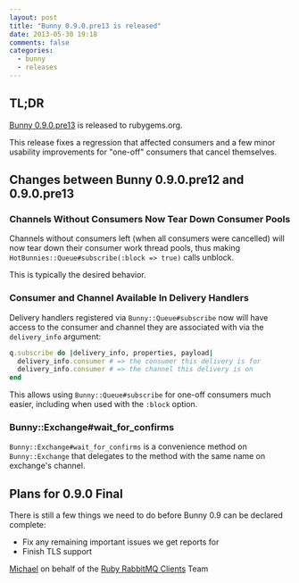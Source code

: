 ```yaml
---
layout: post
title: "Bunny 0.9.0.pre13 is released"
date: 2013-05-30 19:18
comments: false
categories:
  - bunny
  - releases
---
```


## TL;DR

[Bunny 0.9.0.pre13](https://rubygems.org/gems/bunny/versions/0.9.0.pre13) is released to rubygems.org.

This release fixes a regression that affected consumers and a few minor usability improvements
for "one-off" consumers that cancel themselves.


## Changes between Bunny 0.9.0.pre12 and 0.9.0.pre13

### Channels Without Consumers Now Tear Down Consumer Pools

Channels without consumers left (when all consumers were cancelled)
will now tear down their consumer work thread pools, thus making
`HotBunnies::Queue#subscribe(:block => true)` calls unblock.

This is typically the desired behavior.

### Consumer and Channel Available In Delivery Handlers

Delivery handlers registered via `Bunny::Queue#subscribe` now will have
access to the consumer and channel they are associated with via the
`delivery_info` argument:

``` ruby
q.subscribe do |delivery_info, properties, payload|
  delivery_info.consumer # => the consumer this delivery is for
  delivery_info.consumer # => the channel this delivery is on
end
```

This allows using `Bunny::Queue#subscribe` for one-off consumers
much easier, including when used with the `:block` option.

### Bunny::Exchange#wait_for_confirms

`Bunny::Exchange#wait_for_confirms` is a convenience method on `Bunny::Exchange` that
delegates to the method with the same name on exchange's channel.



## Plans for 0.9.0 Final

There is still a few things we need to do before Bunny 0.9 can be declared complete:

 * Fix any remaining important issues we get reports for
 * Finish TLS support



[Michael](http://twitter.com/michaelklishin) on behalf of the [Ruby RabbitMQ Clients](http://github.com/ruby-amqp) Team
